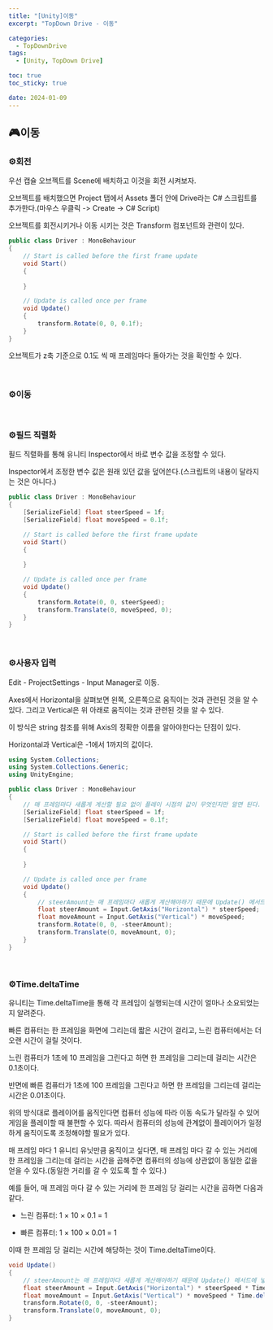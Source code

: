 ```yaml
---
title: "[Unity]이동"
excerpt: "TopDown Drive - 이동"

categories:
  - TopDownDrive
tags:
  - [Unity, TopDown Drive]

toc: true
toc_sticky: true

date: 2024-01-09
---
```


## 🎮이동
### ⚙️회전
우선 캡슐 오브젝트를 Scene에 배치하고 이것을 회전 시켜보자.

오브젝트를 배치했으면 Project 탭에서 Assets 폴더 안에 Drive라는 C# 스크립트를 추가한다.(마우스 우클릭 -> Create -> C# Script)

오브젝트를 회전시키거나 이동 시키는 것은 Transform 컴포넌트와 관련이 있다.

```cs
public class Driver : MonoBehaviour
{
    // Start is called before the first frame update
    void Start()
    {
        
    }

    // Update is called once per frame
    void Update()
    {
        transform.Rotate(0, 0, 0.1f);
    }
}
```

오브젝트가 z축 기준으로 0.1도 씩 매 프레임마다 돌아가는 것을 확인할 수 있다.

<br>

### ⚙️이동


<br>

### ⚙️필드 직렬화
필드 직렬화를 통해 유니티 Inspector에서 바로 변수 값을 조정할 수 있다.

Inspector에서 조정한 변수 값은 원래 있던 값을 덮어쓴다.(스크립트의 내용이 달라지는 것은 아니다.)

```cs
public class Driver : MonoBehaviour
{
    [SerializeField] float steerSpeed = 1f;
    [SerializeField] float moveSpeed = 0.1f;

    // Start is called before the first frame update
    void Start()
    {
        
    }

    // Update is called once per frame
    void Update()
    {
        transform.Rotate(0, 0, steerSpeed);
        transform.Translate(0, moveSpeed, 0);
    }
}
```

<br>

### ⚙️사용자 입력

Edit - ProjectSettings - Input Manager로 이동.

Axes에서 Horizontal을 살펴보면 왼쪽, 오른쪽으로 움직이는 것과 관련된 것을 알 수 있다. 그리고 Vertical은 위 아래로 움직이는 것과 관련된 것을 알 수 있다.

이 방식은 string 참조를 위해 Axis의 정확한 이름을 알아야한다는 단점이 있다.

Horizontal과 Vertical은 -1에서 1까지의 값이다.

```cs
using System.Collections;
using System.Collections.Generic;
using UnityEngine;

public class Driver : MonoBehaviour
{
    // 매 프레임마다 새롭게 계산할 필요 없이 플레이 시점의 값이 무엇인지만 알면 된다.
    [SerializeField] float steerSpeed = 1f;
    [SerializeField] float moveSpeed = 0.1f;

    // Start is called before the first frame update
    void Start()
    {
        
    }

    // Update is called once per frame
    void Update()
    {
        // steerAmount는 매 프레임마다 새롭게 계산해야하기 때문에 Update() 메서드에 넣는다.
        float steerAmount = Input.GetAxis("Horizontal") * steerSpeed;
        float moveAmount = Input.GetAxis("Vertical") * moveSpeed;
        transform.Rotate(0, 0, -steerAmount);
        transform.Translate(0, moveAmount, 0);
    }
}
```

<br>

### ⚙️Time.deltaTime
유니티는 Time.deltaTime을 통해 각 프레임이 실행되는데 시간이 얼마나 소요되었는지 알려준다.

빠른 컴퓨터는 한 프레임을 화면에 그리는데 짧은 시간이 걸리고, 느린 컴퓨터에서는 더 오랜 시간이 걸릴 것이다.

느린 컴퓨터가 1초에 10 프레임을 그린다고 하면 한 프레임을 그리는데 걸리는 시간은 0.1초이다.

반면에 빠른 컴퓨터가 1초에 100 프레임을 그린다고 하면 한 프레임을 그리는데 걸리는 시간은 0.01초이다.

위의 방식대로 플레이어를 움직인다면 컴퓨터 성능에 따라 이동 속도가 달라질 수 있어 게임을 플레이할 때 불편할 수 있다. 따라서 컴퓨터의 성능에 관계없이 플레이어가 일정하게 움직이도록 조정해야할 필요가 있다.

매 프레임 마다 1 유니티 유닛만큼 움직이고 싶다면, 매 프레임 마다 갈 수 있는 거리에 한 프레임을 그리는데 걸리는 시간을 곱해주면 컴퓨터의 성능에 상관없이 동일한 값을 얻을 수 있다.(동일한 거리를 갈 수 있도록 할 수 있다.)

예를 들어, 매 프레임 마다 갈 수 있는 거리에 한 프레임 당 걸리는 시간을 곱하면 다음과 같다.

* 느린 컴퓨터: 1 × 10 × 0.1 = 1

* 빠른 컴퓨터: 1 × 100 × 0.01 = 1

이때 한 프레임 당 걸리는 시간에 해당하는 것이 Time.deltaTime이다.

```cs
void Update()
{
    // steerAmount는 매 프레임마다 새롭게 계산해야하기 때문에 Update() 메서드에 넣는다.
    float steerAmount = Input.GetAxis("Horizontal") * steerSpeed * Time.deltaTime;
    float moveAmount = Input.GetAxis("Vertical") * moveSpeed * Time.deltaTime;
    transform.Rotate(0, 0, -steerAmount);
    transform.Translate(0, moveAmount, 0);
}
```

<br><br>